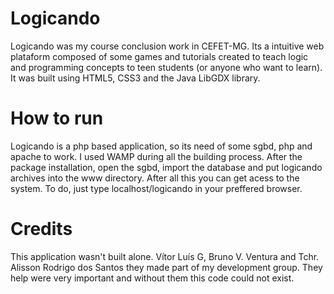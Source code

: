 Logicando
====================

Logicando was my course conclusion work in CEFET-MG. Its a intuitive web plataform composed of some games and tutorials
created to teach logic and programming concepts to teen students (or anyone who want to learn). It was built using HTML5, CSS3
and the Java LibGDX library.

How to run
====================

Logicando is a php based application, so its need of some sgbd, php and apache to work. I used WAMP during all the building
process. After the package installation, open the sgbd, import the database and put logicando archives into the www directory.
After all this you can get acess to the system. To do, just type localhost/logicando in your preffered browser.

Credits
====================

This application wasn't built alone. Vítor Luís G, Bruno V. Ventura and Tchr. Alisson Rodrigo dos Santos they made part of my development
group. They help were very important and without them this code could not exist.

